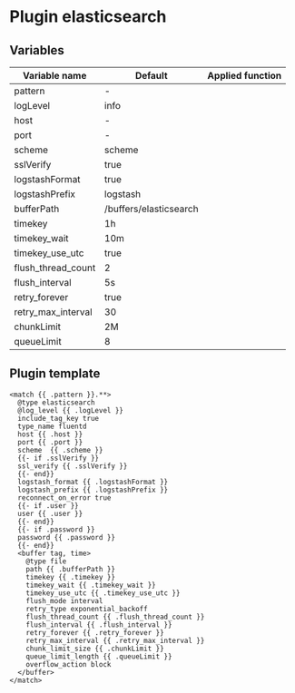 # Plugin elasticsearch
## Variables
| Variable name | Default | Applied function |
|---|---|---|
| pattern | - |  |
| logLevel | info |  |
| host | - |  |
| port | - |  |
| scheme | scheme |  |
| sslVerify | true |  |
| logstashFormat | true |  |
| logstashPrefix | logstash |  |
| bufferPath | /buffers/elasticsearch |  |
| timekey | 1h |  |
| timekey_wait | 10m |  |
| timekey_use_utc | true |  |
| flush_thread_count | 2 |  |
| flush_interval | 5s |  |
| retry_forever | true |  |
| retry_max_interval | 30 |  |
| chunkLimit | 2M |  |
| queueLimit | 8 |  |
## Plugin template
```
<match {{ .pattern }}.**>
  @type elasticsearch
  @log_level {{ .logLevel }}
  include_tag_key true
  type_name fluentd
  host {{ .host }}
  port {{ .port }}
  scheme  {{ .scheme }}
  {{- if .sslVerify }}
  ssl_verify {{ .sslVerify }}
  {{- end}}
  logstash_format {{ .logstashFormat }}
  logstash_prefix {{ .logstashPrefix }}
  reconnect_on_error true
  {{- if .user }}
  user {{ .user }}
  {{- end}}
  {{- if .password }}
  password {{ .password }}
  {{- end}}
  <buffer tag, time>
    @type file
    path {{ .bufferPath }}
    timekey {{ .timekey }}
    timekey_wait {{ .timekey_wait }}
    timekey_use_utc {{ .timekey_use_utc }}
    flush_mode interval
    retry_type exponential_backoff
    flush_thread_count {{ .flush_thread_count }}
    flush_interval {{ .flush_interval }}
    retry_forever {{ .retry_forever }}
    retry_max_interval {{ .retry_max_interval }}
    chunk_limit_size {{ .chunkLimit }}
    queue_limit_length {{ .queueLimit }}
    overflow_action block
  </buffer>
</match>
```